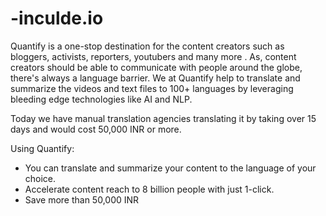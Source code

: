 # -inculde.io

Quantify is a one-stop destination for the content creators such as bloggers, activists, reporters, youtubers and many more . As, content creators should be able to communicate with people around the globe, there's always a language barrier. We at Quantify help to translate and summarize the videos and text files to 100+ languages by leveraging bleeding edge technologies like AI and NLP.

Today we have manual translation agencies translating it by taking over 15 days and would cost 50,000 INR or more.

Using Quantify:
- You can translate and summarize your content to the language of your choice.
- Accelerate content reach to 8 billion people with just 1-click.
- Save more than 50,000 INR
